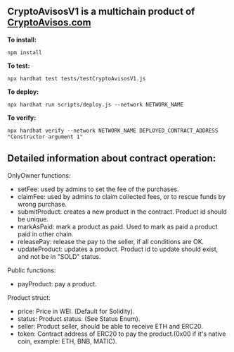 ## **CryptoAvisosV1 is a multichain product of  [CryptoAvisos.com](https://cryptoavisos.com/)**

**To install:**

`npm install`

**To test:**

`npx hardhat test tests/testCryptoAvisosV1.js`

**To deploy:**

`npx hardhat run scripts/deploy.js --network NETWORK_NAME`

**To verify:**

`npx hardhat verify --network NETWORK_NAME DEPLOYED_CONTRACT_ADDRESS "Constructor argument 1"`

## Detailed information about contract operation:

OnlyOwner functions:

- setFee: used by admins to set the fee of the purchases.
- claimFee: used by admins to claim collected fees, or to rescue funds by wrong purchase.
- submitProduct: creates a new product in the contract. Product id should be unique.
- markAsPaid: mark a product as paid. Used to mark as paid a product paid in other chain.
- releasePay: release the pay to the seller, if all conditions are OK.
- updateProduct: updates a product. Product id to update should exist, and not be in "SOLD" status.

Public functions:

- payProduct: pay a product. 

Product struct:

- price: Price in WEI. (Default for Solidity).
- status: Product status. (See Status Enum).
- seller: Product seller, should be able to receive ETH and ERC20.
- token: Contract address of ERC20 to pay the product.(0x00 if it's native coin, example: ETH, BNB, MATIC).